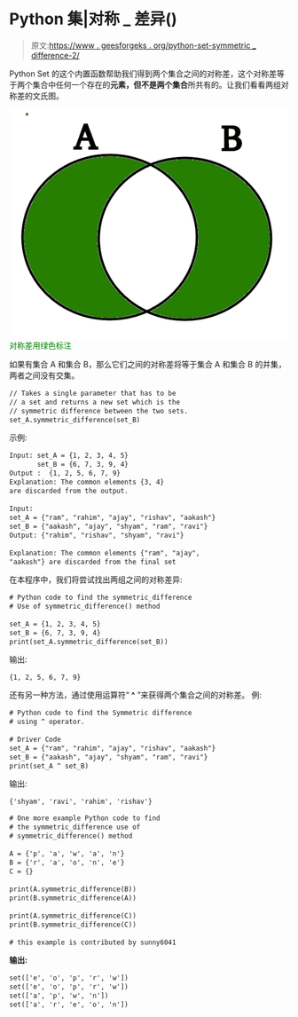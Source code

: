 # Python 集|对称 _ 差异()

> 原文:[https://www . geesforgeks . org/python-set-symmetric _ difference-2/](https://www.geeksforgeeks.org/python-set-symmetric_difference-2/)

Python Set 的这个内置函数帮助我们得到两个集合之间的对称差，这个对称差等于两个集合中任何一个存在的**元素，但不是两个集合**所共有的。让我们看看两组对称差的文氏图。

![symmetric-difference](img/14dac6f9c94ca441da1d35dac3d3e111.png)
<font color="Green">对称差用绿色标注</font>

如果有集合 A 和集合 B，那么它们之间的对称差将等于集合 A 和集合 B 的并集，两者之间没有交集。

```
// Takes a single parameter that has to be 
// a set and returns a new set which is the 
// symmetric difference between the two sets.
set_A.symmetric_difference(set_B)
```

示例:

```
Input: set_A = {1, 2, 3, 4, 5}
       set_B = {6, 7, 3, 9, 4}
Output :  {1, 2, 5, 6, 7, 9}
Explanation: The common elements {3, 4} 
are discarded from the output.

Input:
set_A = {"ram", "rahim", "ajay", "rishav", "aakash"}
set_B = {"aakash", "ajay", "shyam", "ram", "ravi"}
Output: {"rahim", "rishav", "shyam", "ravi"}

Explanation: The common elements {"ram", "ajay", 
"aakash"} are discarded from the final set
```

在本程序中，我们将尝试找出两组之间的对称差异:

```
# Python code to find the symmetric_difference
# Use of symmetric_difference() method

set_A = {1, 2, 3, 4, 5}
set_B = {6, 7, 3, 9, 4}
print(set_A.symmetric_difference(set_B))
```

输出:

```
{1, 2, 5, 6, 7, 9}
```

还有另一种方法，通过使用运算符“ **^** ”来获得两个集合之间的对称差。
例:

```
# Python code to find the Symmetric difference
# using ^ operator.

# Driver Code
set_A = {"ram", "rahim", "ajay", "rishav", "aakash"}
set_B = {"aakash", "ajay", "shyam", "ram", "ravi"}
print(set_A ^ set_B)
```

输出:

```
{'shyam', 'ravi', 'rahim', 'rishav'}
```

```
# One more example Python code to find 
# the symmetric_difference use of 
# symmetric_difference() method

A = {'p', 'a', 'w', 'a', 'n'}
B = {'r', 'a', 'o', 'n', 'e'}
C = {}

print(A.symmetric_difference(B))
print(B.symmetric_difference(A))

print(A.symmetric_difference(C))
print(B.symmetric_difference(C))

# this example is contributed by sunny6041
```

**输出:**

```
set(['e', 'o', 'p', 'r', 'w'])
set(['e', 'o', 'p', 'r', 'w'])
set(['a', 'p', 'w', 'n'])
set(['a', 'r', 'e', 'o', 'n'])

```